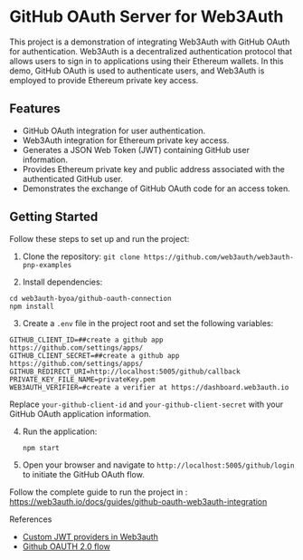 # GitHub OAuth Server for Web3Auth

This project is a demonstration of integrating Web3Auth with GitHub OAuth for authentication. Web3Auth is a decentralized authentication protocol that allows users to sign in to applications using their Ethereum wallets. In this demo, GitHub OAuth is used to authenticate users, and Web3Auth is employed to provide Ethereum private key access.

## Features

- GitHub OAuth integration for user authentication.
- Web3Auth integration for Ethereum private key access.
- Generates a JSON Web Token (JWT) containing GitHub user information.
- Provides Ethereum private key and public address associated with the authenticated GitHub user.
- Demonstrates the exchange of GitHub OAuth code for an access token.

## Getting Started

Follow these steps to set up and run the project:

1. Clone the repository:
`git clone https://github.com/web3auth/web3auth-pnp-examples`

2. Install dependencies:
```
cd web3auth-byoa/github-oauth-connection
npm install
```

3. Create a `.env` file in the project root and set the following variables:

```env
GITHUB_CLIENT_ID=##create a github app https://github.com/settings/apps/
GITHUB_CLIENT_SECRET=##create a github app https://github.com/settings/apps/
GITHUB_REDIRECT_URI=http://localhost:5005/github/callback
PRIVATE_KEY_FILE_NAME=privateKey.pem
WEB3AUTH_VERIFIER=#create a verifier at https://dashboard.web3auth.io
```

   Replace `your-github-client-id` and `your-github-client-secret` with your GitHub OAuth application information.

4. Run the application:

   ```bash
   npm start
   ```

5. Open your browser and navigate to `http://localhost:5005/github/login` to initiate the GitHub OAuth flow.


Follow the complete guide to run the project in : https://web3auth.io/docs/guides/github-oauth-web3auth-integration


References
- [Custom JWT providers in Web3auth](https://web3auth.io/docs/auth-provider-setup/byo-jwt-providers)
- [Github OAUTH 2.0 flow](https://docs.github.com/en/apps/oauth-apps/building-oauth-apps/authorizing-oauth-apps#web-application-flow)


